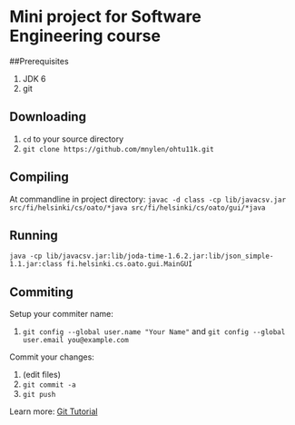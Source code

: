 # Mini project for Software Engineering course

##Prerequisites
1. JDK 6
2. git

## Downloading
1. `cd` to your source directory
2. `git clone https://github.com/mnylen/ohtu11k.git`

## Compiling
At commandline in project directory:
`javac -d class -cp lib/javacsv.jar src/fi/helsinki/cs/oato/*java src/fi/helsinki/cs/oato/gui/*java`

## Running
`java -cp lib/javacsv.jar:lib/joda-time-1.6.2.jar:lib/json_simple-1.1.jar:class fi.helsinki.cs.oato.gui.MainGUI`

## Commiting
Setup your commiter name:
1. `git config --global user.name "Your Name"` and
   `git config --global user.email you@example.com`
 
Commit your changes:
1. (edit files)
2. `git commit -a`
3. `git push`

Learn more: [Git Tutorial](http://www.kernel.org/pub/software/scm/git/docs/gittutorial.html)
